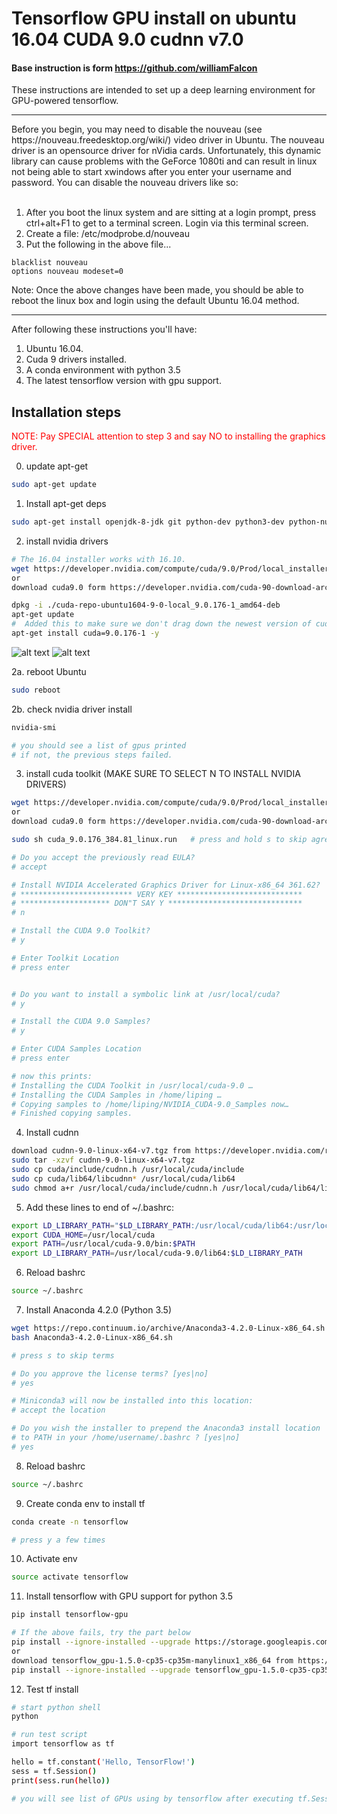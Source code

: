 # Tensorflow GPU install on ubuntu 16.04 CUDA 9.0 cudnn v7.0
#### Base instruction is form https://github.com/williamFalcon

These instructions are intended to set up a deep learning environment for GPU-powered tensorflow.    

<hr>
Before you begin, you may need to disable the nouveau (see https://nouveau.freedesktop.org/wiki/) video driver in Ubuntu.  The nouveau driver is an opensource driver for nVidia cards.  Unfortunately, this dynamic library can cause problems with the GeForce 1080ti and can result in linux not being able to start xwindows after you enter your username and password.  You can disable the nouveau drivers like so:<br><br>

1. After you boot the linux system and are sitting at a login prompt, press ctrl+alt+F1 to get to a terminal screen.  Login via this terminal screen.
2. Create a file: /etc/modprobe.d/nouveau
3.  Put the following in the above file...
```
blacklist nouveau
options nouveau modeset=0
```

Note: Once the above changes have been made, you should be able to reboot the linux box and login using the default Ubuntu 16.04 method.
<hr>

After following these instructions you'll have:

1. Ubuntu 16.04. 
2. Cuda 9 drivers installed.
3. A conda environment with python 3.5   
4. The latest tensorflow version with gpu support.   

## Installation steps   

<span style="color:red">NOTE: Pay SPECIAL attention to step 3 and say NO to installing the graphics driver.</span>   

0. update apt-get   
``` bash 
sudo apt-get update
```
   
1. Install apt-get deps  
``` bash
sudo apt-get install openjdk-8-jdk git python-dev python3-dev python-numpy python3-numpy build-essential python-pip python3-pip python-virtualenv swig python-wheel libcurl3-dev   
```

2. install nvidia drivers 
``` bash
# The 16.04 installer works with 16.10.
wget https://developer.nvidia.com/compute/cuda/9.0/Prod/local_installers/cuda-repo-ubuntu1604-9-0-local_9.0.176-1_amd64-deb
or
download cuda9.0 form https://developer.nvidia.com/cuda-90-download-archive (See the below picture)

dpkg -i ./cuda-repo-ubuntu1604-9-0-local_9.0.176-1_amd64-deb
apt-get update
#  Added this to make sure we don't drag down the newest version of cuda!
apt-get install cuda=9.0.176-1 -y
```    
![alt text](https://github.com/m-nasiri/tensorflow-gpu-install-ubuntu-16.04/blob/master/images/tk.png)
![alt text](https://github.com/m-nasiri/tensorflow-gpu-install-ubuntu-16.04/blob/master/images/tk2.png)

2a. reboot Ubuntu
```bash
sudo reboot
```    

2b. check nvidia driver install 
``` bash
nvidia-smi   

# you should see a list of gpus printed    
# if not, the previous steps failed.   
``` 

3. install cuda toolkit (MAKE SURE TO SELECT N TO INSTALL NVIDIA DRIVERS)
``` bash
wget https://developer.nvidia.com/compute/cuda/9.0/Prod/local_installers/cuda_9.0.176_384.81_linux-run
or
download cuda9.0 form https://developer.nvidia.com/cuda-90-download-archive

sudo sh cuda_9.0.176_384.81_linux.run   # press and hold s to skip agreement   

# Do you accept the previously read EULA?
# accept

# Install NVIDIA Accelerated Graphics Driver for Linux-x86_64 361.62?
# ************************* VERY KEY ****************************
# ******************** DON"T SAY Y ******************************
# n

# Install the CUDA 9.0 Toolkit?
# y

# Enter Toolkit Location
# press enter


# Do you want to install a symbolic link at /usr/local/cuda?
# y

# Install the CUDA 9.0 Samples?
# y

# Enter CUDA Samples Location
# press enter    

# now this prints: 
# Installing the CUDA Toolkit in /usr/local/cuda-9.0 …
# Installing the CUDA Samples in /home/liping …
# Copying samples to /home/liping/NVIDIA_CUDA-9.0_Samples now…
# Finished copying samples.
```    

4. Install cudnn   
``` bash
download cudnn-9.0-linux-x64-v7.tgz from https://developer.nvidia.com/rdp/cudnn-download
sudo tar -xzvf cudnn-9.0-linux-x64-v7.tgz   
sudo cp cuda/include/cudnn.h /usr/local/cuda/include
sudo cp cuda/lib64/libcudnn* /usr/local/cuda/lib64
sudo chmod a+r /usr/local/cuda/include/cudnn.h /usr/local/cuda/lib64/libcudnn*
```    

5. Add these lines to end of ~/.bashrc:   
``` bash
export LD_LIBRARY_PATH="$LD_LIBRARY_PATH:/usr/local/cuda/lib64:/usr/local/cuda/extras/CUPTI/lib64"
export CUDA_HOME=/usr/local/cuda
export PATH=/usr/local/cuda-9.0/bin:$PATH
export LD_LIBRARY_PATH=/usr/local/cuda-9.0/lib64:$LD_LIBRARY_PATH
```   

6. Reload bashrc     
``` bash 
source ~/.bashrc
```   

7. Install Anaconda 4.2.0 (Python 3.5)   
``` bash
wget https://repo.continuum.io/archive/Anaconda3-4.2.0-Linux-x86_64.sh
bash Anaconda3-4.2.0-Linux-x86_64.sh   

# press s to skip terms   

# Do you approve the license terms? [yes|no]
# yes

# Miniconda3 will now be installed into this location:
# accept the location

# Do you wish the installer to prepend the Anaconda3 install location
# to PATH in your /home/username/.bashrc ? [yes|no]
# yes    

```   

8. Reload bashrc     
``` bash 
source ~/.bashrc
```   

9. Create conda env to install tf   
``` bash
conda create -n tensorflow

# press y a few times 
```   

10. Activate env   
``` bash
source activate tensorflow   
```

11. Install tensorflow with GPU support for python 3.5  
``` bash
pip install tensorflow-gpu

# If the above fails, try the part below
pip install --ignore-installed --upgrade https://storage.googleapis.com/tensorflow/linux/gpu/tensorflow_gpu-1.5.0-cp35-cp35m-manylinux1_x86_64.whl
or 
download tensorflow_gpu-1.5.0-cp35-cp35m-manylinux1_x86_64 from https://pypi.python.org/pypi/tensorflow-gpu
pip install --ignore-installed --upgrade tensorflow_gpu-1.5.0-cp35-cp35m-manylinux1_x86_64.whl
```   

12. Test tf install   
``` bash
# start python shell   
python

# run test script   
import tensorflow as tf   

hello = tf.constant('Hello, TensorFlow!')
sess = tf.Session()
print(sess.run(hello))

# you will see list of GPUs using by tensorflow after executing tf.Session()
```  


